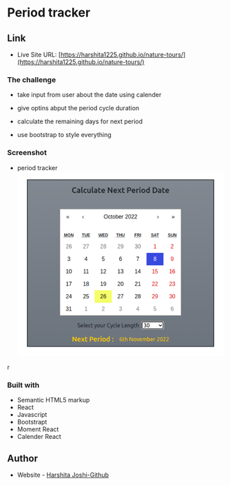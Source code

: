 # Period tracker

## Link

- Live Site URL: [https://harshita1225.github.io/nature-tours/](https://harshita1225.github.io/nature-tours/)

### The challenge

- take input from user about the date using calender

- give optins abput the period cycle duration

- calculate the remaining days for next period

- use bootstrap to style everything

### Screenshot

- period tracker
  ![Desktop Layout](./public/Screenshot%20from%202022-10-26%2019-44-40.png)

r

### Built with

- Semantic HTML5 markup
- React
- Javascript
- Bootstrapt
- Moment React
- Calender React

## Author

- Website - [Harshita Joshi-Github](https://github.com/harshita1225)

